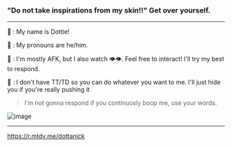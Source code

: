 ### "Do not take inspirations from my skin!!" Get over yourself.
-------------------------------------------------------------------------------------------------------------------
🐙 : My name is Dottie!

🥩 : My pronouns are he/him.

🏮 : I'm mostly AFK, but I also watch :eye::eye:. Feel free to interact! I'll try my best to respond.

🍷 : I don't have TT/TD so you can do whatever you want to me. I'll just hide you if you're really pushing it
> I'm not gonna respond if you continuosly boop me, use your words.

![image](https://user-images.githubusercontent.com/102858874/164370682-b3fdb76c-e1dc-4128-924a-6b5380c6e1bb.png)

------------------------------------------------------------------------------------------------------------------------
https://r.mtdv.me/dottanick
